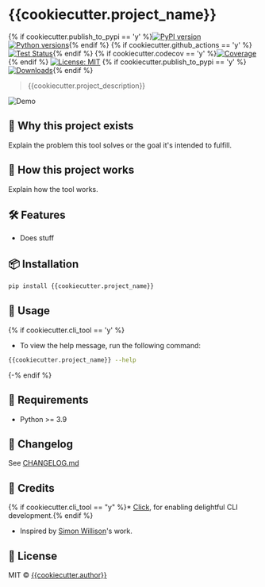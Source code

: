 # {{cookiecutter.project_name}}

{% if cookiecutter.publish_to_pypi == 'y' %}[![PyPI version](https://img.shields.io/pypi/v/{{cookiecutter.project_name}}.svg)](https://pypi.org/project/{{cookiecutter.project_name}})
[![Python versions](https://img.shields.io/pypi/pyversions/{{cookiecutter.project_name}}.svg?logo=python&logoColor=white)](https://pypi.org/project/{{cookiecutter.project_name}}/){% endif %}
{% if cookiecutter.github_actions == 'y' %}[![Test Status](https://github.com/{{cookiecutter.github_username}}/{{cookiecutter.project_name}}/workflows/Test/badge.svg)](https://github.com/{{cookiecutter.github_username}}/{{cookiecutter.project_name}}/actions?query=workflow%3AMain){% endif %}
{% if cookiecutter.codecov == 'y' %}[![Coverage](https://codecov.io/gh/{{cookiecutter.github_username}}/{{cookiecutter.project_name}}/branch/main/graph/badge.svg)](https://codecov.io/gh/{{cookiecutter.github_username}}/{{cookiecutter.project_name}}){% endif %}
[![License: MIT](https://img.shields.io/badge/license-MIT-blue.svg)](https://github.com/{{cookiecutter.github_username}}/{{cookiecutter.project_name}}/blob/main/LICENSE)
{% if cookiecutter.publish_to_pypi == 'y' %}[![Downloads](https://static.pepy.tech/badge/{{cookiecutter.project_name}})](https://pepy.tech/project/{{cookiecutter.project_name}}){% endif %}

> {{cookiecutter.project_description}}

![Demo](https://raw.githubusercontent.com/{{cookiecutter.github_username}}/{{cookiecutter.project_name}}/main/demo.gif)

## 🚀 Why this project exists

Explain the problem this tool solves or the goal it's intended to fulfill.

## 🧠 How this project works

Explain how the tool works.

## 🛠️ Features

* Does stuff

## 📦 Installation

```bash
pip install {{cookiecutter.project_name}}
```

## 🧪 Usage
{% if cookiecutter.cli_tool == 'y' %}
* To view the help message, run the following command:

```bash
{{cookiecutter.project_name}} --help
```
{-% endif %}

## 📐 Requirements

* Python >= 3.9

## 🧾 Changelog

See [CHANGELOG.md](https://github.com/{{cookiecutter.github_username}}/{{cookiecutter.project_name}}/blob/main/CHANGELOG.md)

## 🙏 Credits

{% if cookiecutter.cli_tool == "y" %}* [Click](https://click.palletsprojects.com), for enabling delightful CLI development.{% endif %}
* Inspired by [Simon Willison](https://github.com/simonw)'s work.

## 📄 License

MIT © [{{cookiecutter.author}}](https://github.com/{{cookiecutter.github_username}})
